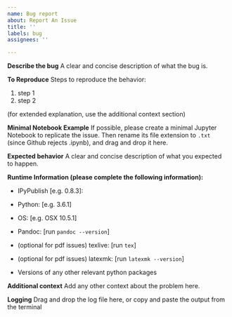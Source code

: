 ```yaml
---
name: Bug report
about: Report An Issue
title: ''
labels: bug
assignees: ''

---
```


**Describe the bug**
A clear and concise description of what the bug is.

**To Reproduce**
Steps to reproduce the behavior:

1. step 1
2. step 2
 
(for extended explanation, use the additional context section)

**Minimal Notebook Example**
If possible, please create a minimal Jupyter Notebook to replicate the issue.
Then rename its file extension to `.txt` (since Github rejects .ipynb), 
and drag and drop it here.

**Expected behavior**
A clear and concise description of what you expected to happen.

**Runtime Information (please complete the following information):**
 - IPyPublish [e.g. 0.8.3]:
 - Python: [e.g. 3.6.1]
 - OS: [e.g. OSX 10.5.1]
 - Pandoc: [run `pandoc --version`]

 - (optional for pdf issues) texlive: [run `tex`]
 - (optional for pdf issues) latexmk: [run `latexmk --version`]
 
 - Versions of any other relevant python packages

**Additional context**
Add any other context about the problem here.

**Logging**
Drag and drop the log file here, or copy and paste the output from the terminal
